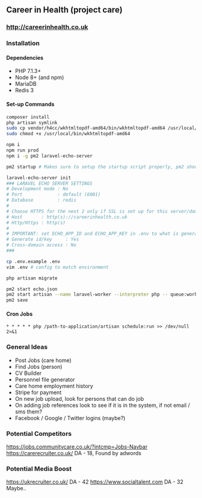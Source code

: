 ## Career in Health (project care)
### http://careerinhealth.co.uk

### Installation
#### Dependencies
- PHP 7.1.3+
- Node 8+ (and npm)
- MariaDB
- Redis 3

#### Set-up Commands
```bash
composer install
php artisan symlink
sudo cp vendor/h4cc/wkhtmltopdf-amd64/bin/wkhtmltopdf-amd64 /usr/local/bin/
sudo chmod +x /usr/local/bin/wkhtmltopdf-amd64

npm i
npm run prod
npm i -g pm2 laravel-echo-server

pm2 startup # Makes sure to setup the startup script properly, pm2 should tell you what to do

laravel-echo-server init
### LARAVEL ECHO SERVER SETTINGS
# Development mode : No
# Port             : default (6001)
# Database         : redis
# 
# Choose HTTPS for the next 2 only if SSL is set up for this server/domain
# Host       : http(s)://careerinhealth.co.uk
# Http/Https : http(s)
#
# IMPORTANT: set ECHO_APP_ID and ECHO_APP_KEY in .env to what is generated next
# Generate id/key     : Yes
# Cross-domain access : No
###

cp .env.example .env
vim .env # config to match environment

php artisan migrate

pm2 start echo.json
pm2 start artisan --name laravel-worker --interpreter php -- queue:work --daemon
pm2 save
```

#### Cron Jobs
```
* * * * * php /path-to-application/artisan schedule:run >> /dev/null 2>&1
```

### General Ideas
- Post Jobs (care home)
- Find Jobs (person)
- CV Builder
- Personnel file generator
- Care home employment history
- Stripe for payment
- On new job upload, look for persons that can do job
- On adding job references look to see if it is in the system, if not email / sms them?
- Facebook / Google / Twitter logins (maybe?)

### Potential Competitors
https://jobs.communitycare.co.uk/?intcmp=Jobs-Navbar
https://carerecruiter.co.uk/ DA - 18, Found by adwords

### Potential Media Boost
https://ukrecruiter.co.uk/ DA - 42
https://www.socialtalent.com DA - 32 Maybe..
